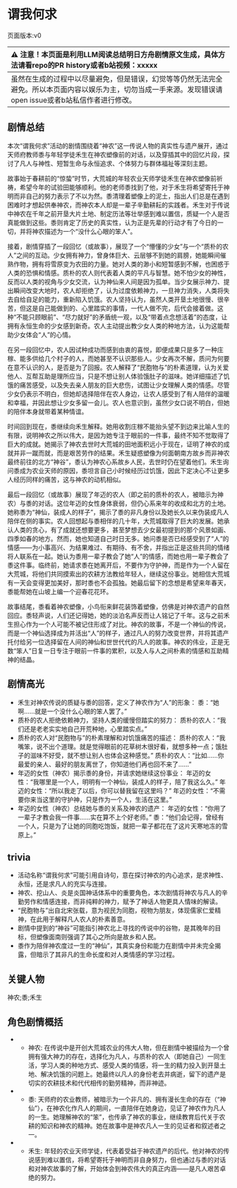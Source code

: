 # 谓我何求
页面版本:v0
 

| :warning: 注意！本页面是利用LLM阅读总结明日方舟剧情原文生成，具体方法请看repo的PR history或者b站视频：xxxxx           |
|:----------------------------|
| 虽然在生成的过程中以尽量避免，但是错误，幻觉等等仍然无法完全避免。所以本页面内容以娱乐为主，切勿当成一手来源。发现错误请open issue或者b站私信作者进行修改。|



## 剧情总结
本次“谓我何求”活动的剧情围绕着“神农”这一传说人物的真实性与遗产展开，通过天师府教师黍与年轻学徒禾生在神农塑像前的对话，以及穿插其中的回忆片段，探讨了凡人与神性、短暂生命与永恒追求、个体努力与群体福祉等深刻主题。

故事始于春耕前的“惊蛰”时节，大荒城的年轻农业天师学徒禾生在神农塑像前祈祷，希望今年的试验田能够顺利。他的老师黍找到了他，对于禾生将希望寄托于神明而非自己的努力表示了不以为然。黍清理着塑像上的泥土，指出人们总是在遇到困难时才想起供奉神农，而神农本人却是一辈子辛勤耕耘的实践者。禾生对于传说中神农在千年之前开垦大片土地、制定历法等壮举感到难以置信，质疑一个人是否真能做到这些。黍则肯定了历史的真实性，认为正是先辈的行动才有了今日的一切，并将神农描述为一个“没什么心眼的笨人”。

接着，剧情穿插了一段回忆（或故事），展现了一个“懵懂的少女”与一个“质朴的农人”之间的互动。少女拥有神力，曾身体巨大、云层够不到她的肩膀，她能瞬间催熟作物，拥有将雪原变为农田的力量。她对人类的渺小和短暂感到不解，也困惑于人类的恐惧和情感。质朴的农人则代表着人类的平凡与智慧。她不怕少女的神性，反而以人类的视角与少女交流，认为神仙来人间是因为孤单。当少女展示神力、提出瞬间改变大地时，农人却拒绝了，认为过度依赖神力，一旦神力消失，人类将失去自给自足的能力，重新陷入饥饿。农人坚持认为，虽然人类开垦土地很慢、很辛苦，但这是自己能做到的、心里踏实的事情，一代人做不完，后代会接着做。这种“不能只顾眼前”、“尽力就好”的矛盾统一观，以及“带着点念想活着”的态度，让拥有永恒生命的少女感到新奇。农人主动提出教少女人类的种地方法，认为这能帮助少女体会“人”的心情。

在另一段回忆中，农人因试种成功而感到由衷的喜悦，即便成果只是多了一种庄稼、能多供给几个村子的人，而她甚至不认识那些人。少女再次不解，质问为何要在意不认识的人，是否是为了回报。农人解释了“民胞物与”的朴素道理，认为关爱他人、互帮互助是理所应当，只是不想让别人体验饿肚子的滋味。她详细描述了饥饿的痛苦感受，以及失去亲人朋友的巨大悲伤，试图让少女理解人类的情感。尽管少女仍表示不明白，但她却选择陪伴在农人身边，让农人感受到了有人陪伴的温暖和幸福，并因此想让少女多留一会儿。农人也意识到，虽然少女口说不明白，但她的陪伴本身就带着某种情谊。

时间回到现在，黍继续向禾生解释。她用收割庄稼不能抬头望不到边来比喻人生的有限，说明神农之所以伟大，是因为她专注于眼前的一件事，最终不知不觉取得了巨大的成就。她揭示了神农去世时大荒城的田地面积远小于现在，证明了神农的成就并非一蹴而就，而是艰苦劳作的结果。禾生疑惑塑像为何面朝南方故乡而非神农最终前往的北方“神谷”，黍认为神农心系故乡人民，去世时仍在望着他们。禾生询问黍成为农业天师的原因，黍坦言自己小时候经历过饥饿，因此下定决心不让更多人经历同样的痛苦，这与神农的动机相似。

最后一段回忆（或故事）展现了年迈的农人（即之前的质朴的农人，被暗示为神农）与黍的对话。这位年迈的女性身体衰弱，但仍心系来年的收成和北方的土地。她称黍为“神仙，装成人的样子”，揭示了黍的非凡身份以及她长久以来伪装成凡人陪伴在侧的事实。农人回想起与黍相伴的几十年，大荒城取得了巨大的发展。她承认人类的贪心，有了成就还想要更多，甚至梦想去少女最初提到的那个风景如画、四季如春的地方。然而，她也知道自己时日无多。她问黍是否已经感受到了“人”的情感——为小事高兴、为结果难过、有期待、有不舍，并指出正是这些共同的情绪将人联系在一起。她认为黍用一辈子教会了她“人”的情感，而她也用一辈子教会了黍这件事。临终前，她请求黍在她离开后，不要作为守护神，而是作为一个人留在大荒城，将他们共同摸索出的农耕方法教给年轻人，继续这份事业。她相信大荒城有一天会变得更加美好，那时黍也不会孤独。她最后留下的念想是希望来年春天，黍能帮她在山坡上编一个迎春花花环。

故事结尾，黍看着神农塑像，小鸟衔来鲜花装饰着塑像，仿佛是对神农遗产的自然回应。黍轻声说，人们还记得她，她的淡泊名声反而让人铭记了千年。这与之前禾生担心作为一个人可能不被记住形成了对比。神农的故事，不是一个神仙的传说，而是一个神仙选择成为并活出“人”的样子，通过凡人的努力改变世界，并将其遗产托付给另一位选择留在人间的神仙和世世代代的凡人的故事。神农的伟业，正是无数“笨人”日复一日专注于眼前一件事的累积，以及人与人之间朴素的情感和互助精神的结晶。
## 剧情高光
*   禾生对神农传说的质疑与黍的回答，定义了神农作为“人”的形象：
    黍：“她啊......就是一个没什么心眼的笨人罢了。”
*   质朴的农人拒绝依赖神力，坚持人类的缓慢但踏实的努力：
    质朴的农人：“我们还是老老实实地自己开荒种地，心里踏实点。”
*   质朴的农人对“民胞物与”的朴素理解和对饥饿痛苦的描述：
    质朴的农人：“我嘴笨，说不出个道理。就是觉得眼前的花草树木很好看，就想多种一点；饿肚子的滋味不好受，就不想让别人也体会这种感觉。”
    质朴的农人：“比如......你最爱的亲人、最好的朋友离世了，你知道他们再也回不来了......”
*   年迈的女性（神农）揭示黍的身份，并请求她继续这份事业：
    年迈的女性：“我哪里是一个人，明明有一个神仙，装成人的样子，陪了我这么久。”
    年迈的女性：“所以我走了以后，你可以替我留在这里吗？”
    年迈的女性：“不需要你来当这里的守护神，只是作为一个人，生活在这里。”
*   年迈的女性（神农）总结她与黍的关系及神农的遗产：
    年迈的女性：“你用了一辈子才教会我一件事......实在算不上个好老师。”
    黍：“他们会记得，曾经有一个人，只是为了让她的同胞吃饱饭，就把一辈子都花在了这片天寒地冻的雪原上。”
## trivia
*   活动名称“谓我何求”可能引用自诗句，意在探讨神农的内心追求，是求神性、永恒，还是求凡人的充实与连接。
*   神农、挖山人、炎是炎国神话体系中的重要角色，本次剧情将神农与凡人的辛勤劳作和情感连接，而非纯粹的神力，赋予了神话人物更具人情味的解读。
*   “民胞物与”出自北宋张载，意为视民为同胞，视物为朋友，体现儒家仁爱精神，在此用于解释凡人农人的朴素善意。
*   剧情中提到的“神谷”可能指引神农北上寻找的传说中的谷物，是其晚年的目标，但塑像面南则强调了其心之所向是故乡和人民。
*   黍作为陪伴神农度过一生的“神仙”，其真实身份和能力在剧情中并未完全揭露，但暗示了其非凡的生命长度和对人类情感的学习过程。
## 关键人物
神农;黍;禾生
## 角色剧情概括
-   *   神农: 在传说中是开创大荒城农业的伟大人物，但在剧情中被描绘为一个曾拥有强大神力的存在，选择化为凡人，与质朴的农人（即她自己）一同生活，学习人类的种地方式、感受人类的情感，将一生的精力投入到开垦土地、解决饥饿的问题上。她最终以凡人的身份老去并病逝，留下的遗产是切实的农耕技术和代代相传的勤劳精神，而非神迹。
-   *   黍: 天师府的农业教师，被暗示为一个非凡的、拥有漫长生命的存在（“神仙”），在神农化作凡人的期间，一直陪伴在她身边，见证了神农作为凡人的一生。她理解神农的“笨”，也传承了神农的事业，继续教育后代关于农耕的知识和神农的精神。她在故事中是神农凡人一生的见证者和叙述者之一。
-   *   禾生: 年轻的农业天师学徒，代表着受益于神农遗产的后代。他对神农的传说感到难以置信，将希望寄托于神明而非自身努力，但也通过与黍的对话和对神农故事的了解，开始体会到神农伟大的真正内涵——是凡人艰苦卓绝的努力。